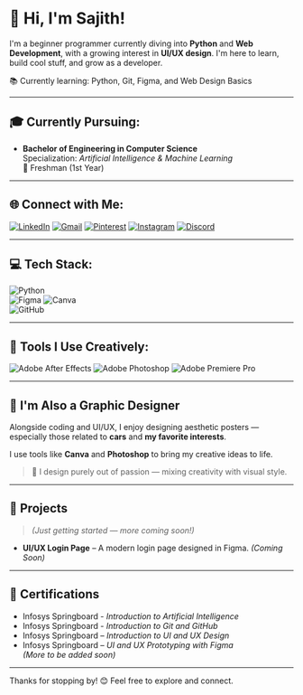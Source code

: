 # 👋 Hi, I'm Sajith!

I'm a beginner programmer currently diving into **Python** and **Web Development**, with a growing interest in **UI/UX design**. 
I'm here to learn, build cool stuff, and grow as a developer.

📚 Currently learning: Python, Git, Figma, and Web Design Basics

---

## 🎓 Currently Pursuing:
- **Bachelor of Engineering in Computer Science**  
  Specialization: *Artificial Intelligence & Machine Learning*  
  📍 Freshman (1st Year)

---

## 🌐 Connect with Me:
[![LinkedIn](https://img.shields.io/badge/LinkedIn-%230077B5.svg?logo=linkedin&logoColor=white)](https://linkedin.com/in/sajithx) 
[![Gmail](https://img.shields.io/badge/Email-D14836?logo=gmail&logoColor=white)](mailto:sajithhmaheshwaran@gmail.com) 
[![Pinterest](https://img.shields.io/badge/Pinterest-%23E60023.svg?logo=Pinterest&logoColor=white)](https://in.pinterest.com/sajithhmaheshwaran/_profile/) 
[![Instagram](https://img.shields.io/badge/Instagram-%23E4405F.svg?logo=Instagram&logoColor=white)](https://instagram.com/sajithx_) 
[![Discord](https://img.shields.io/badge/Discord-%237289DA.svg?logo=discord&logoColor=white)](https://discordapp.com/users/756386600702705676)

---

## 💻 Tech Stack:
![Python](https://img.shields.io/badge/python-3670A0?style=for-the-badge&logo=python&logoColor=ffdd54)  
![Figma](https://img.shields.io/badge/figma-%23F24E1E.svg?style=for-the-badge&logo=figma&logoColor=white) 
![Canva](https://img.shields.io/badge/Canva-%2300C4CC.svg?style=for-the-badge&logo=Canva&logoColor=white)  
![GitHub](https://img.shields.io/badge/github-%23121011.svg?style=for-the-badge&logo=github&logoColor=white)  

---

## 🧠 Tools I Use Creatively:
![Adobe After Effects](https://img.shields.io/badge/Adobe%20After%20Effects-9999FF.svg?style=for-the-badge&logo=Adobe%20After%20Effects&logoColor=white) 
![Adobe Photoshop](https://img.shields.io/badge/adobe%20photoshop-%2331A8FF.svg?style=for-the-badge&logo=adobe%20photoshop&logoColor=white) 
![Adobe Premiere Pro](https://img.shields.io/badge/Adobe%20Premiere%20Pro-9999FF.svg?style=for-the-badge&logo=Adobe%20Premiere%20Pro&logoColor=white) 

---


## 🎨 I'm Also a Graphic Designer

Alongside coding and UI/UX, I enjoy designing aesthetic posters — especially those related to **cars** and **my favorite interests**.

I use tools like **Canva** and **Photoshop** to bring my creative ideas to life.

> 🎯 I design purely out of passion — mixing creativity with visual style.

---

## 💼 Projects
> *(Just getting started — more coming soon!)*

- **UI/UX Login Page** – A modern login page designed in Figma. *(Coming Soon)*

---

## 📜 Certifications
- Infosys Springboard - *Introduction to Artificial Intelligence* 
- Infosys Springboard - *Introduction to Git and GitHub*
- Infosys Springboard – *Introduction to UI and UX Design*
- Infosys Springboard – *UI and UX Prototyping with Figma*  
*(More to be added soon)*

---

Thanks for stopping by! 😊 Feel free to explore and connect.
